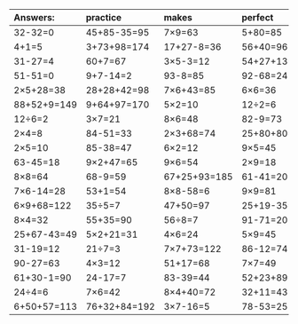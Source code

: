 | Answers: | practice | makes | perfect | ! |
| :--- | :--- | :--- | :--- | :--- |
| 32-32=0 | 45+85-35=95 | 7×9=63 | 5+80=85 | 62+73+56=191 | 
| 4+1=5 | 3+73+98=174 | 17+27-8=36 | 56+40=96 | 52+22=74 | 
| 31-27=4 | 60+7=67 | 3×5-3=12 | 54+27+13=94 | 4×8=32 | 
| 51-51=0 | 9+7-14=2 | 93-8=85 | 92-68=24 | 4×7=28 | 
| 2×5+28=38 | 28+28+42=98 | 7×6+43=85 | 6×6=36 | 9×7=63 | 
| 88+52+9=149 | 9+64+97=170 | 5×2=10 | 12÷2=6 | 7×3=21 | 
| 12÷6=2 | 3×7=21 | 8×6=48 | 82-9=73 | 8×3=24 | 
| 2×4=8 | 84-51=33 | 2×3+68=74 | 25+80+80=185 | 72-2=70 | 
| 2×5=10 | 85-38=47 | 6×2=12 | 9×5=45 | 3×9=27 | 
| 63-45=18 | 9×2+47=65 | 9×6=54 | 2×9=18 | 7×2=14 | 
| 8×8=64 | 68-9=59 | 67+25+93=185 | 61-41=20 | 8×4+86=118 | 
| 7×6-14=28 | 53+1=54 | 8×8-58=6 | 9×9=81 | 9×2=18 | 
| 6×9+68=122 | 35÷5=7 | 47+50=97 | 25+19-35=9 | 3×8=24 | 
| 8×4=32 | 55+35=90 | 56÷8=7 | 91-71=20 | 8×7=56 | 
| 25+67-43=49 | 5×2+21=31 | 4×6=24 | 5×9=45 | 8+51=59 | 
| 31-19=12 | 21÷7=3 | 7×7+73=122 | 86-12=74 | 98-19=79 | 
| 90-27=63 | 4×3=12 | 51+17=68 | 7×7=49 | 35÷7=5 | 
| 61+30-1=90 | 24-17=7 | 83-39=44 | 52+23+89=164 | 1×3=3 | 
| 24÷4=6 | 7×6=42 | 8×4+40=72 | 32+11=43 | 3×3=9 | 
| 6+50+57=113 | 76+32+84=192 | 3×7-16=5 | 78-53=25 | 3+35=38 | 
